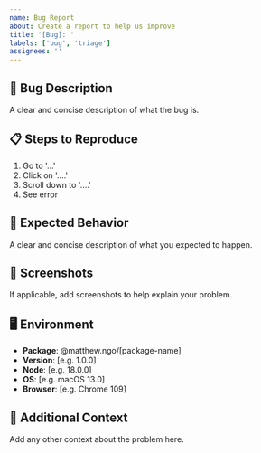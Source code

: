 ```yaml
---
name: Bug Report
about: Create a report to help us improve
title: '[Bug]: '
labels: ['bug', 'triage']
assignees: ''
---
```


## 🐛 Bug Description

A clear and concise description of what the bug is.

## 📋 Steps to Reproduce

1. Go to '...'
2. Click on '....'
3. Scroll down to '....'
4. See error

## 🤔 Expected Behavior

A clear and concise description of what you expected to happen.

## 📸 Screenshots

If applicable, add screenshots to help explain your problem.

## 🖥️ Environment

- **Package**: @matthew.ngo/[package-name]
- **Version**: [e.g. 1.0.0]
- **Node**: [e.g. 18.0.0]
- **OS**: [e.g. macOS 13.0]
- **Browser**: [e.g. Chrome 109]

## 📝 Additional Context

Add any other context about the problem here.

